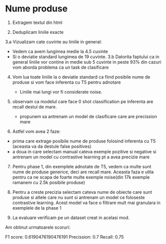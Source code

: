 # Nume produse

1. Extragem textul din html

2. Deduplicam liniile exacte

3.a Vizualizam cate cuvinte au liniile in general:
   - Vedem ca avem lungimea medie la 4.5 cuvinte
   - Si o deviatie standard lungimea de 19 cuvinte.
3.b Datorita faptului ca in general liniile vor contine in medie sub 5 cuvinte in peste 93% din cazuri vom aborda problema ca 
un task de clasificare

4. Vom lua toate liniile la o deviatie standard ca fiind posibile nume de produse si vom face inferenta cu T5 pentru adnotare
   - Liniile mai lungi vor fi considerate noise.

5. observam ca modelul care face 0 shot classification pe inferenta are recall destul de mare.
   - propunem sa antrenam un model de clasificare care are precission mare

6. Astfel vom avea 2 faze: 
  - prima care extrage posibile nume de produse folosind inferenta cu T5 (aceasta va da destule false positives)
  - a doua in care selectam manual cateva exemple pozitive si negative si antrenam un model cu contrastive learning pt a avea precizie mare

7. Pentru phase 1, din exemplele adnotate de T5, vedem ca multe sunt nume de produse generice, deci are recall mare. Aceasta faza e utila pentru ca ne scapa 
   de foarte multe exemple noise(din 17k exemple ramanem cu 2.5k posibile produse)

8. Pentru a creste precizia selectam cateva nume de obiecte care sunt produse si altele care nu sunt si antrenam un model ce foloseste contrastive learning.
   Acest model va face o filtrare mult mai granulara in exemplele de la phase 1

9. La evaluare verificam pe un dataset creat in acelasi mod.

Am obtinut urmatoarele scoruri:

F1 score:  0.6190476190476191
Precission:  0.7
Recall:  0.75
